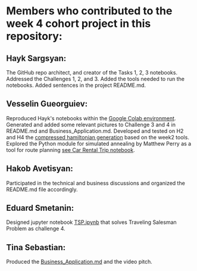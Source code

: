 # Members who contributed to the week 4 cohort project in this repository:
  
## Hayk Sargsyan:
The GitHub repo architect, and creator of the Tasks 1, 2, 3 notebooks.
Addressed the Challenges 1, 2, and 3.
Added the tools needed to run the notebooks.
Added sentences in the project README.md.

## Vesselin Gueorguiev:
Reproduced Hayk's notebooks within the [Google Colab environment](./Week4_Task_123.ipynb).
Generated and added some relevant pictures to Challenge 3 and 4 in README.md and Business_Application.md.
Developed and tested on H2 and H4 the [compressed hamiltonian generation](./Week2_Hamiltonian_gen.ipynb) based on the week2 tools. 
Explored the Python module for simulated annealing by Matthew Perry
as a tool for route planning [see Car Rental Trip notebook](./Car_Rental_Trip.ipynb).

## Hakob Avetisyan:
Participated in the technical and business discussions and organized the README.md file accordingly. 

## Eduard Smetanin:
Designed jupyter notebook [TSP.ipynb](TSP.ipynb) that solves Traveling Salesman Problem as challenge 4.

## Tina Sebastian:
Produced the [Business_Application.md](Business_Application.md) and the video pitch.
